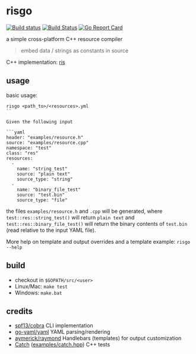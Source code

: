 # risgo


[![Build status](https://ci.appveyor.com/api/projects/status/m5guafacv4a2j7yu/branch/master?svg=true)](https://ci.appveyor.com/project/d-led/risgo/branch/master) [![Build Status](https://travis-ci.org/d-led/risgo.svg?branch=master)](https://travis-ci.org/d-led/risgo) [![Go Report Card](https://goreportcard.com/badge/github.com/d-led/risgo)](https://goreportcard.com/report/github.com/d-led/risgo)


a simple cross-platform C++ resource compiler
> embed data / strings as constants in source

C++ implementation: [ris](https://github.com/d-led/ris)

## usage

basic usage:

```
risgo <path_to>/<resources>.yml
``

Given the following input

```yaml
header: "examples/resource.h"
source: "examples/resource.cpp"
namespace: "test"
class: "res"
resources:
  -
    name: "string_test"
    source: "plain text"
    source_type: "string"
  -
    name: "binary_file_test"
    source: "test.bin"
    source_type: "file"
```

the files `examples/resource.h` and `.cpp` will be generated, where `test::res::string_test()` will return `plain text` and `test::res::binary_file_test()` will return the binary contents of `test.bin` (read relative to the input YAML file).

More help on template and output overrides and a template example: `risgo --help`

## build

- checkout in `$GOPATH/src/<user>`
- Linux/Mac: `make test`
- Windows: `make.bat`

## credits

- [spf13/cobra](https://github.com/spf13/cobra) CLI implementation
- [go-yaml/yaml](https://github.com/go-yaml/yaml) YAML parsing/rendering
- [aymerick/raymond](https://github.com/aymerick/raymond) Handlebars (templates) for output customization
- [Catch](http://catch-lib.net) ([examples/catch.hpp](examples/catch.hpp)) C++ tests

